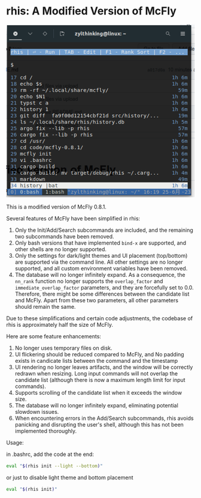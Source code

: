 # rhis: A Modified Version of McFly

 ![rhis](rhis.png) 

This is a modified version of McFly 0.8.1.

Several features of McFly have been simplified in rhis:

1. Only the Init/Add/Search subcommands are included, and the remaining two subcommands have been removed.
2. Only bash versions that have implemented `bind-x` are supported, and other shells are no longer supported.
3. Only the settings for dark/light themes and UI placement (top/bottom) are supported via the command line. All other settings are no longer supported, and all custom environment variables have been removed.
4. The database will no longer infinitely expand. As a consequence, the `nn_rank` function no longer supports the `overlap_factor` and `immediate_overlap_factor` parameters, and they are forcefully set to 0.0. Therefore, there might be some differences between the candidate list and McFly. Apart from these two parameters, all other parameters should remain the same.

Due to these simplifications and certain code adjustments, the codebase of rhis is approximately half the size of McFly.

Here are some feature enhancements:

1. No longer uses temporary files on disk.
2. UI flickering should be reduced compared to McFly, and No padding exists in candicate lists between the command and the timestamp
3. UI rendering no longer leaves artifacts, and the window will be correctly redrawn when resizing. Long input commands will not overlap the candidate list (although there is now a maximum length limit for input commands).
4. Supports scrolling of the candidate list when it exceeds the window size.
5. The database will no longer infinitely expand, eliminating potential slowdown issues.
6. When encountering errors in the Add/Search subcommands, rhis avoids panicking and disrupting the user's shell, although this has not been implemented thoroughly.

Usage:

in .bashrc, add the code at the end:

```bash
eval "$(rhis init --light --bottom)"
```

or just to disable light theme and bottom placement

```bash
eval "$(rhis init)"
```
